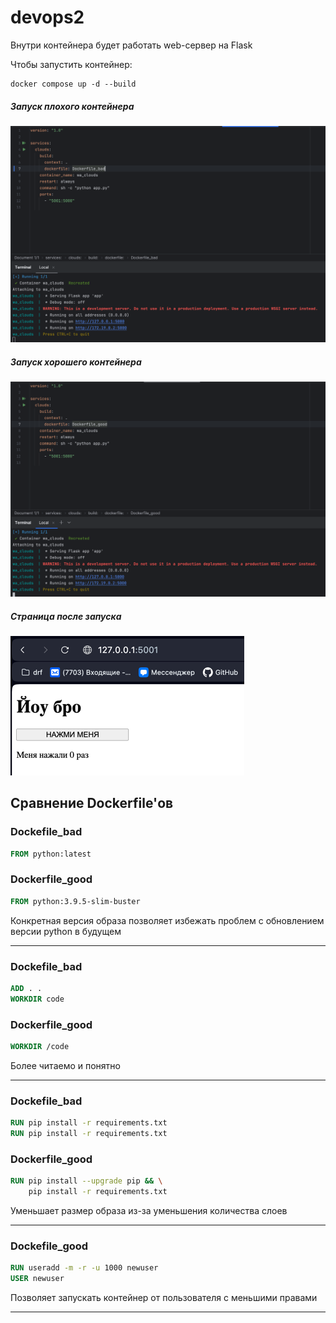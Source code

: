 # devops2

Внутри контейнера будет работать web-сервер на Flask

Чтобы запустить контейнер:

```commandline
docker compose up -d --build
```
##### Запуск плохого контейнера
![img.png](img.png)

##### Запуск хорошего контейнера
![img_2.png](img_2.png)

##### Страница после запуска
![img_1.png](img_1.png)

## Сравнение Dockerfile'ов


### Dockefile_bad

```dockerfile
FROM python:latest
```

### Dockerfile_good
```dockerfile
FROM python:3.9.5-slim-buster
```
Конкретная версия образа позволяет избежать проблем с обновлением версии python в будущем

---

### Dockefile_bad

```dockerfile
ADD . .
WORKDIR code
```

### Dockerfile_good
```dockerfile
WORKDIR /code
```
Более читаемо и понятно

---

### Dockefile_bad
```dockerfile
RUN pip install -r requirements.txt
RUN pip install -r requirements.txt
```

### Dockerfile_good
```dockerfile
RUN pip install --upgrade pip && \
    pip install -r requirements.txt
```
Уменьшает размер образа из-за уменьшения количества слоев

---

### Dockefile_good
```dockerfile
RUN useradd -m -r -u 1000 newuser
USER newuser
```
Позволяет запускать контейнер от пользователя с меньшими правами

---

